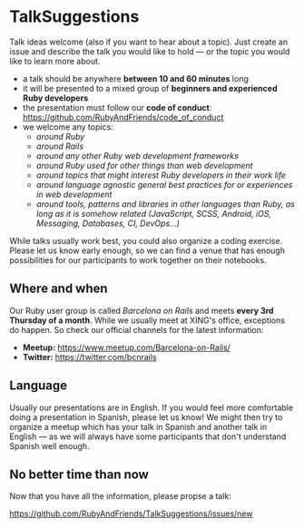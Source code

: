 # TalkSuggestions

Talk ideas welcome (also if you want to hear about a topic). Just create an issue and describe the talk you would like to hold — or the topic you would like to learn more about.

* a talk should be anywhere **between 10 and 60 minutes** long
* it will be presented to a mixed group of **beginners and experienced Ruby developers**
* the presentation must follow our **code of conduct**: https://github.com/RubyAndFriends/code_of_conduct
* we welcome any topics:
  * _around Ruby_
  * _around Rails_
  * _around any other Ruby web development frameworks_
  * _around Ruby used for other things than web development_
  * _around topics that might interest Ruby developers in their work life_
  * _around language agnostic general best practices for or experiences in web development_
  * _around tools, patterns and libraries in other languages than Ruby, as long as it is somehow related (JavaScript, SCSS, Android, iOS, Messaging, Databases, CI, DevOps...)_

While talks usually work best, you could also organize a coding exercise. Please let us know early enough, so we can find a venue that has enough possibilities for our participants to work together on their notebooks.

## Where and when

Our Ruby user group is called _Barcelona on Rails_ and meets **every 3rd Thursday of a month**. While we usually meet at XING's office, exceptions do happen. So check our official channels for the latest information: 

* **Meetup:** https://www.meetup.com/Barcelona-on-Rails/
* **Twitter:** https://twitter.com/bcnrails

## Language

Usually our presentations are in English. If you would feel more comfortable doing a presentation in Spanish, please let us know! We might then try to organize a meetup which has your talk in Spanish and another talk in English — as we will always have some participants that don't understand Spanish well enough.

## No better time than now

Now that you have all the information, please propse a talk:

https://github.com/RubyAndFriends/TalkSuggestions/issues/new
